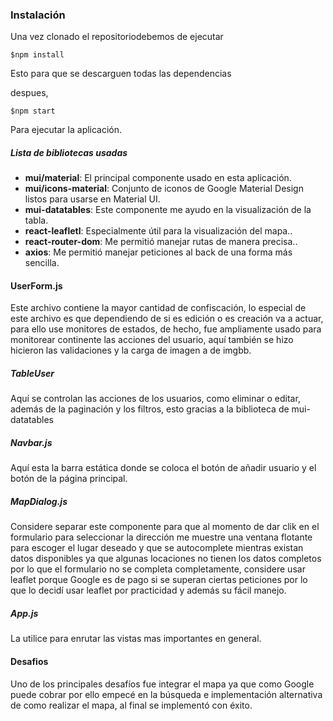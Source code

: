 ### Instalación

Una vez clonado el repositoriodebemos de ejecutar

`$npm install `

Esto para que se descarguen todas las dependencias 

despues, 

`$npm start`

Para ejecutar la aplicación.

##### Lista de bibliotecas usadas
                
+ **mui/material**:  El principal componente usado en esta aplicación. 
+ **mui/icons-material**:  Conjunto de iconos de Google Material Design listos para usarse en Material UI.
+ **mui-datatables**:  Este componente me ayudo en la visualización de la tabla.
+ **react-leafletl**: Especialmente útil para la visualización del mapa..
+ **react-router-dom**:  Me permitió manejar rutas de manera precisa..
+ **axios**:  Me permitió manejar peticiones al back de una forma más sencilla.


#### UserForm.js
Este archivo contiene la mayor cantidad de confiscación, lo especial de este archivo es que dependiendo de si es edición o es creación va a actuar, para ello use monitores de estados, de hecho, fue ampliamente usado para monitorear continente las acciones del usuario, aquí también se hizo hicieron las validaciones y la carga de imagen a de imgbb.

##### TableUser
Aquí se controlan las acciones de los usuarios, como eliminar o editar, además de la paginación y los filtros, esto gracias a la biblioteca de mui-datatables

##### Navbar.js
Aquí esta la barra estática donde se coloca el botón de añadir usuario y el botón de la página principal.

##### MapDialog.js
Considere separar este componente para que al momento de dar clik en el formulario para seleccionar la dirección me muestre una ventana flotante para escoger el lugar deseado y que se autocomplete mientras existan datos disponibles ya que algunas locaciones no tienen los datos completos por lo que el formulario no se completa completamente, considere usar leaflet porque Google es de pago si se superan ciertas peticiones por lo que lo decidí usar leaflet por practicidad y además su fácil manejo.

##### App.js 
La utilice para enrutar las vistas mas importantes en general.




#### Desafios
Uno de los principales desafíos fue integrar el mapa ya que como Google puede cobrar por ello empecé en la búsqueda e implementación alternativa de como realizar el mapa, al final se implementó con éxito.






